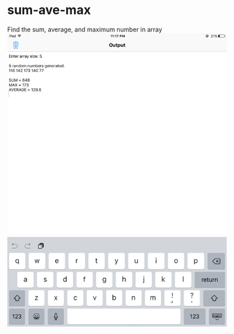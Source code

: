 # sum-ave-max
Find the sum, average, and maximum number in array
![alt tag](https://github.com/lvcc-dsa/Students/blob/master/ACT/Diverson-Christian/sum-ave-max/image.png)
